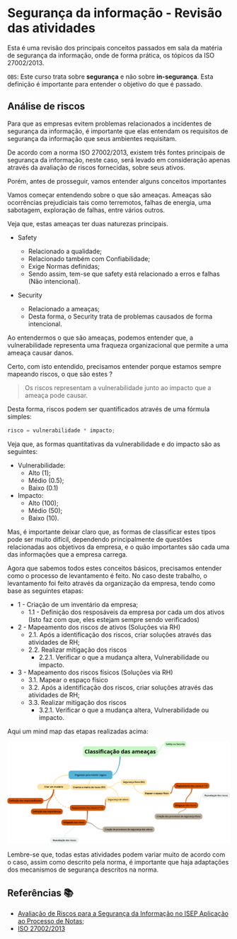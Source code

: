 # Segurança da informação - Revisão das atividades

<!-- Aviso de um marujo: Caso tenha de escolher entre prova e trabalho, escolha trabalho nesta matéria, ele acaba sendo mais interessante-->

Esta é uma revisão dos principais conceitos passados em sala da matéria de segurança da informação, onde de forma prática, os tópicos da ISO 27002/2013.

`OBS`: Este curso trata sobre **segurança** e não sobre **in-segurança**. Esta definição é importante para entender o objetivo do que é passado.

## Análise de riscos

Para que as empresas evitem problemas relacionados a incidentes de segurança da informação, é importante que elas entendam os requisitos de segurança da informação que seus ambientes requisitam.

De acordo com a norma ISO 27002/2013, existem três fontes principais de segurança da informação, neste caso, será levado em consideração apenas através da avaliação de riscos fornecidas, sobre seus ativos.

Porém, antes de prosseguir, vamos entender alguns conceitos importantes

Vamos começar entendendo sobre o que são ameaças. Ameaças são ocorrências prejudiciais tais como terremotos, falhas de energia, uma sabotagem, exploração de falhas, entre vários outros. 

Veja que, estas ameaças ter duas naturezas principais.

- Safety
    - Relacionado a qualidade;
    - Relacionado também com Confiabilidade;
    - Exige Normas definidas;
    - Sendo assim, tem-se que safety está relacionado a erros e falhas (Não intencional).

- Security
    - Relacionado a ameaças;
    - Desta forma, o Security trata de problemas causados de forma intencional.

<!-- 1.Security:Medidas,ações contra coisas desagradáveis,perigosas,inesperadas(crimes,acidentes,etc).

A. National security:Segurança nacional
B. Security measures:Medidas de segurança
C. Maximum security prison:Prisão de segurança máxima
D. Job security:Segurança de não perder o emprego
E. Financial security:Segurança financeira(não faltar dinheiro)

2.Safety:Refere-se na maioria dos casos à proteção das pessoas do perigo.Estar livre de situações de risco,ou não oferecer isco.

A. The safety of students.(A segurança dos alunos.)
B. We are in safety.(Estamos seguros,fora de perigo.)
C. Safety of genetically-modified foods.(Segurança que os alimentos genéticamente modificados oferece.) -->

Ao entendermos o que são ameaças, podemos entender que, a vulnerabilidade representa uma fraqueza organizacional que permite a uma ameaça causar danos.

Certo, com isto entendido, precisamos entender porque estamos sempre mapeando riscos, o que são estes ?

> Os riscos representam a vulnerabilidade junto ao impacto que a ameaça pode causar.

Desta forma, riscos podem ser quantificados através de uma fórmula simples:

```js
risco = vulnerabilidade * impacto;
```

Veja que, as formas quantitativas da vulnerabilidade e do impacto são as seguintes:

- Vulnerabilidade:
    - Alto (1);
    - Médio (0.5);
    - Baixo (0.1)
- Impacto:
    - Alto (100);
    - Médio (50); 
    - Baixo (10).

Mas, é importante deixar claro que, as formas de classificar estes tipos pode ser muito difícil, dependendo principalmente de questões relacionadas aos objetivos da empresa, e o quão importantes são cada uma das informações que a empresa carrega.

Agora que sabemos todos estes conceitos básicos, precisamos entender como o processo de levantamento é feito. No caso deste trabalho, o levantamento foi feito através da organização da empresa, tendo como base as seguintes etapas:

- 1 - Criação de um inventário da empresa;
    - 1.1 - Definição dos resposáveis da empresa por cada um dos ativos (Isto faz com que, eles estejam sempre sendo verificados)
- 2 - Mapeamento dos riscos de ativos (Soluções via RH)
    - 2.1. Após a identificação dos riscos, criar soluções através das atividades de RH;
    - 2.2. Realizar mitigação dos riscos
        - 2.2.1. Verificar o que a mudança altera, Vulnerabilidade ou impacto.
- 3 - Mapeamento dos riscos físicos (Soluções via RH)  
    - 3.1. Mapear o espaço físico
    - 3.2. Após a identificação dos riscos, criar soluções através das atividades de RH;
    - 3.3. Realizar mitigação dos riscos
        - 3.2.1. Verificar o que a mudança altera, Vulnerabilidade ou impacto.

Aqui um mind map das etapas realizadas acima:

![mindMapSec](mind_map_2.png)

Lembre-se que, todas estas atividades podem variar muito de acordo com o caso, assim como descrito pela norma, é importante que haja adaptações dos mecanismos de segurança descritos na norma.

## Referências :books:

- [Avaliação de Riscos para a Segurança da Informação no ISEP Aplicação ao Processo de Notas](https://core.ac.uk/download/pdf/47142493.pdf);
- [ISO 27002/2013]()